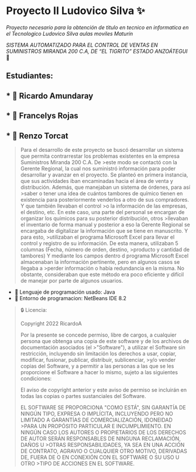 # Proyecto II Ludovico Silva :sparkles:
_Proyecto necesario para la obtención de titulo en tecnico en informatica en el Tecnologico Ludovico Silva aulas moviles Maturín_

_SISTEMA AUTOMATIZADO PARA EL CONTROL DE VENTAS EN SUMINISTROS MIRANDA 200 C.A, DE “EL TIGRITO” ESTADO ANZOÁTEGUI_ :page_facing_up:
## Estudiantes:
  ## * :busts_in_silhouette: Ricardo Amundaray
  ## * :busts_in_silhouette: Francelys Rojas
  ## * :busts_in_silhouette: Renzo Torcat


>Para el desarrollo de este proyecto se buscó desarrollar un sistema que permita contrarrestar los problemas existentes en la empresa Suministros Miranda 200 C.A.  De >este modo se contactó con la Gerente Regional, la cual nos suministró información para poder desarrollar y avanzar en el proyecto. 
>Se planteó en primera instancia, que sus actividades iban encaminadas hacia el área de venta y distribución. Además, que manejaban un sistema de órdenes, para así >saber o tener una idea de cuántos tambores de químico tienen en existencia para posteriormente venderlos a otro de sus compradores. Y que también llevaban el control >o la información de las empresas, el destino, etc.  En este caso, una parte del personal se encargan de organizar los químicos para su posterior distribución, otros >llevaban el inventario de forma manual y posterior a eso la Gerente Regional se encargaba de digitalizar la información que se tiene en manuscrito. Y para esto, >utilizaban el programa Microsoft Excel para llevar el control y registro de su información. De esta manera, utilizaban 5 columnas (Fecha, número de orden, destino, >producto y cantidad de tambores) Y mediante los campos dentro d programa Microsoft Excel almacenaban la información pertinente, pero en algunos casos se llegaba a >perder información o había redundancia en la misma. No obstante, consideraban que este método era poco eficiente y difícil de manejar por parte de algunos usuarios.

* :pushpin: Lenguaje de programación usado: Java
* :pushpin: Entorno de programacion: NetBeans IDE 8.2

>:lock: Licencia:
>
>Copyright 2022 RicardoA
>
>Por la presente se concede permiso, libre de cargos, a cualquier persona que obtenga una copia de este software y de los archivos de documentación asociados (el >"Software"), a utilizar el Software sin restricción, incluyendo sin limitación los derechos a usar, copiar, modificar, fusionar, publicar, distribuir, sublicenciar, >y/o vender copias del Software, y a permitir a las personas a las que se les proporcione el Software a hacer lo mismo, sujeto a las siguientes condiciones:
>
>El aviso de copyright anterior y este aviso de permiso se incluirán en todas las copias o partes sustanciales del Software.
>
>EL SOFTWARE SE PROPORCIONA "COMO ESTÁ", SIN GARANTÍA DE NINGÚN TIPO, EXPRESA O IMPLÍCITA, INCLUYENDO PERO NO LIMITADO A GARANTÍAS DE COMERCIALIZACIÓN, IDONEIDAD >PARA UN PROPÓSITO PARTICULAR E INCUMPLIMIENTO. EN NINGÚN CASO LOS AUTORES O PROPIETARIOS DE LOS DERECHOS DE AUTOR SERÁN RESPONSABLES DE NINGUNA RECLAMACIÓN, DAÑOS U >OTRAS RESPONSABILIDADES, YA SEA EN UNA ACCIÓN DE CONTRATO, AGRAVIO O CUALQUIER OTRO MOTIVO, DERIVADAS DE, FUERA DE O EN CONEXIÓN CON EL SOFTWARE O SU USO U OTRO >TIPO DE ACCIONES EN EL SOFTWARE.
